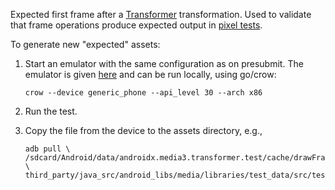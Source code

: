 Expected first frame after a
[Transformer](https://github.com/androidx/media/tree/main/libraries/transformer)
transformation. Used to validate that frame operations produce expected output
in
[pixel tests](https://github.com/androidx/media/tree/main/libraries/transformer/src/androidTest/java/androidx/media3/transformer).

<!-- copybara:strip_begin -->

To generate new "expected" assets:

1.  Start an emulator with the same configuration as on presubmit. The emulator
    is given
    [here](cs/target_device%20f:media/libraries/transformer/src/androidTest/BUILD)
    and can be run locally, using go/crow:

    ```shell
    crow --device generic_phone --api_level 30 --arch x86
    ```

2.  Run the test.

3.  Copy the file from the device to the assets directory, e.g.,

    ```shell
    adb pull \
    /sdcard/Android/data/androidx.media3.transformer.test/cache/drawFrame_rotate90_actual.png \
    third_party/java_src/android_libs/media/libraries/test_data/src/test/assets/media/bitmap/sample_mp4_first_frame/rotate90.png
    ```

<!-- copybara:strip_end -->
